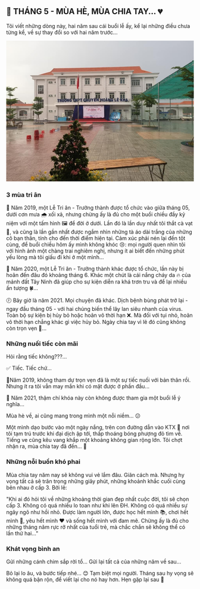 ## 🌅 THÁNG 5 - MÙA HÈ, MÙA CHIA TAY... 💔

Tôi viết những dòng này, hai năm sau cái buổi lễ ấy, kể lại những điều chưa từng kể,
về sự thay đổi so với hai năm trước...

![Regular Stories](../img/may.jpg)

### 3 mùa tri ân

📆 Năm 2019, một Lễ Tri ân - Trưởng thành được tổ chức vào giữa tháng 05, dưới cơn mưa 🌧 xối xả, nhưng chừng ấy là đủ cho một buổi chiều đầy kỷ niệm với một tấm hình 🖼 để đời ở dưới. Lần đó là lần duy nhất tôi thắt cà vạt 👔, và cũng là lần gần nhất được ngắm nhìn những tà áo dài trắng của những cô bạn thân, tính cho đến thời điểm hiện tại. Cảm xúc phải nén lại đến tột cùng, để buổi chiều hôm ấy mình không khóc 😢: mọi người quen nhìn tôi với hình ảnh một chàng trai nghiêm nghị, nhưng ít ai biết đến những phút yếu lòng mà tôi giấu đi khi ở một mình...

🎉 Năm 2020, một Lễ Tri ân - Trưởng thành khác được tổ chức, lần này bị hoãn đến đâu đó khoảng tháng 6. Khác một chút là cái nắng cháy da 🔥 của mảnh đất Tây Ninh đã giúp cho sự kiện diễn ra khá trơn tru và để lại nhiều ấn tượng 🍀...

🕖 Bây giờ là năm 2021. Mọi chuyện đã khác. Dịch bệnh bùng phát trở lại - ngay đầu tháng 05 - với hai chủng biến thể lây lan siêu nhanh của virus. Toàn bộ sự kiện bị hủy bỏ hoặc hoãn vô thời hạn ❌. Mà đối với tụi nhỏ, hoãn vô thời hạn chẳng khác gì việc hủy bỏ. Ngày chia tay vì lẽ đó cũng không còn trọn vẹn 🥺...

### Những nuối tiếc còn mãi

Hỏi rằng tiếc không???...

✅ Tiếc. Tiếc chứ...

🎍Năm 2019, không tham dự trọn vẹn đã là một sự tiếc nuối với bản thân rồi. Nhưng ít ra tôi vẫn may mắn khi có mặt được ở phần đầu...

🏡 Năm 2021, thậm chí khóa này còn không được tham gia một buổi lễ ý nghĩa...

Mùa hè về, ai cũng mang trong mình một nỗi niềm... 😕

Một mình dạo bước vào một ngày nắng, trên con đường dẫn vào KTX 🏢 nơi tôi tạm trú trước khi đại dịch ập tới, thấp thoáng bóng phượng đỏ tìm về. Tiếng ve cũng kêu vang khắp một khoảng không gian rộng lớn. Tôi chợt nhận ra, mùa chia tay đã đến... 🏫

### Những nỗi buồn khó phai

Mùa chia tay năm nay sẽ không vui vẻ lắm đâu. Giãn cách mà. Nhưng hy vọng tất cả sẽ trân trọng những giây phút, những khoảnh khắc cuối cùng bên nhau ở cấp 3. Bởi lẽ:

"Khi ai đó hỏi tôi về những khoảng thời gian đẹp nhất cuộc đời, tôi sẽ chọn cấp 3. Không có quá nhiều lo toan như khi lên ĐH. Không có quá nhiều sự ngây ngô như hồi nhỏ. Được làm người lớn, được học hết mình 📚, chơi hết mình 🏐, yêu hết mình ❤ và sống hết mình với đam mê. Chừng ấy là đủ cho những tháng năm rực rỡ nhất của tuổi trẻ, mà chắc chắn sẽ không thể có lần thứ hai..."

### Khát vọng bình an

Gửi những cánh chim sắp rời tổ...
Gửi lại tất cả của những năm về sau...

Bỏ lại lo âu, và bước tiếp nhé... 😊
Tạm biệt mọi người. Tháng sau hy vọng sẽ không quá bận rộn, để viết lại cho nó hay hơn. Hẹn gặp lại sau 👋
